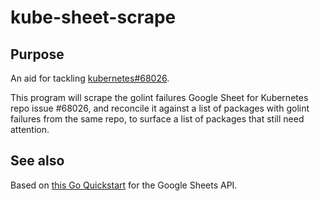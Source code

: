 # kube-sheet-scrape

## Purpose

An aid for tackling [kubernetes#68026](https://github.com/kubernetes/kubernetes/issues/68026).

This program will scrape the golint failures Google Sheet for Kubernetes repo issue #68026, and reconcile it against a list of packages with golint failures from the same repo, to surface a list of packages that still need attention.

## See also

Based on [this Go Quickstart](https://developers.google.com/sheets/api/quickstart/go) for the Google Sheets API.
